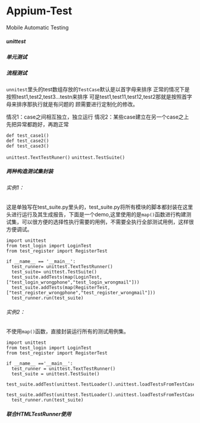 # Appium-Test
Mobile Automatic Testing
##### unittest


##### 单元测试
##### 流程测试
```unnitest```里头的test数组存放的```TestCase```默认是以首字母来排序
正常的情况下是按照test1,test2,test3...testn来排序
可是test1,test11,test12,test2那就是按照首字母来排序那执行就是有问题的
顾需要进行定制化的修改。

情况1：case之间相互独立，独立运行
情况2：某些case建立在另一个case之上
先把异常都跑好，再跑正常
```python3
def test_case1()
def test_case2()
def test_case3()
```

```unittest.TextTestRuner()```
```unittest.TestSuite()```
##### 两种构造测试集封装
###### 实例1：
这是单独写在test_suite.py里头的，test_suite.py将所有模块的脚本都封装在这里头进行运行及其生成报告，下面是一个demo,这里使用的是```map()```函数进行构建测试集，可以很方便的选择性执行需要的用例，不需要全执行全部测试用例，这样很方便调试。
```python3
import unittest
from test_login import LoginTest
from test_register import RegisterTest

if __name__ == '__main__':
  test_runner= unittest.TextTestRunner()
  test_suite= unittest.TestSuite()
  test_suite.addTests(map(LoginTest,["test_login_wrongphone","test_login_wrongmail"]))
  test_suite.addTests(map(RegisterTest,["test_register_wrongphone","test_register_wrongmail"]))
  test_runner.run(test_suite)
```
###### 实例2：
不使用```map()```函数，直接封装运行所有的测试用例集。
```python3
import unittest
from test_login import LoginTest
from test_register import RegisterTest

if __name__ =='__main__':
  test_runner = unittest.TextTestRunner()
  test_suite = unittest.TestSuite()
  test_suite.addTest(unittest.TestLoader().unittest.loadTestsFromTestCase(LoginTest))
  test_suite.addTest(unittest.TestLoader().unittest.loadTestsFromTestCase(RegisterTest))
  test_runner.run(test_suite)
```
##### 联合HTMLTestRunner使用

